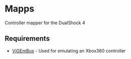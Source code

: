 # Mapps
Controller mapper for the DualShock 4

## Requirements

* [ViGEmBus](https://github.com/ViGEm/ViGEmBus/releases/latest) - Used for emulating an Xbox360 controller
